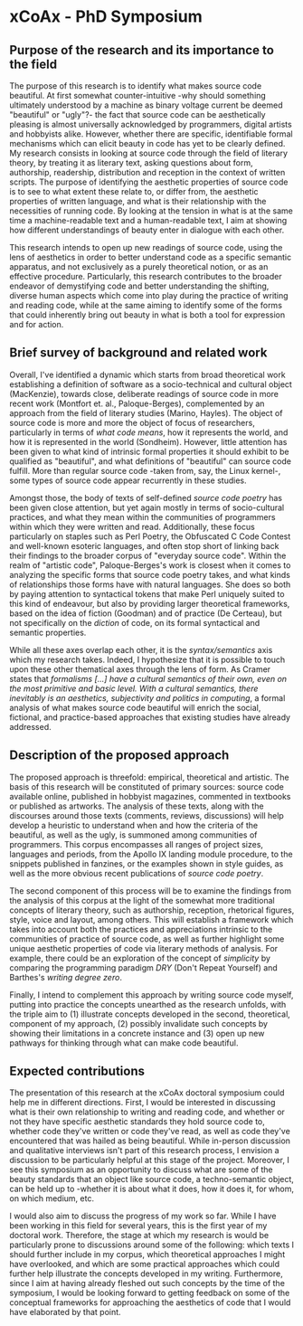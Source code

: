 # xCoAx - PhD Symposium


## Purpose of the research and its importance to the field

The purpose of this research is to identify what makes source code beautiful. At first somewhat counter-intuitive -why should something ultimately understood by a machine as binary voltage current be deemed "beautiful" or "ugly"?- the fact that source code can be aesthetically pleasing is almost universally acknowledged by programmers, digital artists and hobbyists alike. However, whether there are specific, identifiable formal mechanisms which can elicit beauty in code has yet to be clearly defined. My research consists in looking at source code through the field of literary theory, by treating it as literary text, asking questions about form, authorship, readership, distribution and reception in the context of written scripts. The purpose of identifying the aesthetic properties of source code is to see to what extent these relate to, or differ from, the aesthetic properties of written language, and what is their relationship with the necessities of running code. By looking at the tension in what is at the same time a machine-readable text and a human-readable text, I aim at showing how different understandings of beauty enter in dialogue with each other.

This research intends to open up new readings of source code, using the lens of aesthetics in order to better understand code as a specific semantic apparatus, and not exclusively as a purely theoretical notion, or as an effective procedure. Particularly, this research contributes to the broader endeavor of demystifying code and better understanding the shifting, diverse human aspects which come into play during the practice of writing and reading code, while at the same aiming to identify some of the forms that could inherently bring out beauty in what is both a tool for expression and for action.

## Brief survey of background and related work

Overall, I've identified a dynamic which starts from broad theoretical work establishing a definition of software as a socio-technical and cultural object (MacKenzie), towards close, deliberate readings of source code in more recent work (Montfort et. al., Paloque-Berges), complemented by an approach from the field of literary studies (Marino, Hayles). The object of source code is more and more the object of focus of researchers, particularly in terms of *what code means*, how it represents the world, and how it is represented in the world (Sondheim). However, little attention has been given to what kind of intrinsic formal properties it should exhibit to be qualified as "beautiful", and what definitions of "beautiful" can source code fulfill. More than regular source code -taken from, say, the Linux kernel-, some types of source code appear recurrently in these studies.

Amongst those, the body of texts of self-defined *source code poetry* has been given close attention, but yet again mostly in terms of socio-cultural practices, and what they mean within the communities of programmers within which they were written and read. Additionally, these focus particularly on staples such as Perl Poetry, the Obfuscated C Code Contest and well-known esoteric languages, and often stop short of linking back their findings to the broader corpus of "everyday source code". Within the realm of "artistic code", Paloque-Berges's work is closest when it comes to analyzing the specific forms that source code poetry takes, and what kinds of relationships those forms have with natural languages. She does so both by paying attention to syntactical tokens that make Perl uniquely suited to this kind of endeavour, but also by providing larger theoretical frameworks, based on the idea of fiction (Goodman) and of practice (De Certeau), but not specifically on the *diction* of code, on its formal syntactical and semantic properties.

While all these axes overlap each other, it is the *syntax/semantics* axis which my research takes. Indeed, I hypothesize that it is possible to touch upon these other thematical axes through the lens of form. As Cramer states that *formalisms [...] have a cultural semantics of their own, even on the most primitive and basic level. With a cultural semantics, there inevitably is an aesthetics, subjectivity and politics in computing*, a formal analysis of what makes source code beautiful will enrich the social, fictional, and practice-based approaches that existing studies have already addressed.

## Description of the proposed approach

The proposed approach is threefold: empirical, theoretical and artistic. The basis of this research will be constituted of primary sources: source code available online, published in hobbyist magazines, commented in textbooks or published as artworks. The analysis of these texts, along with the discourses around those texts (comments, reviews, discussions) will help develop a heuristic to understand when and how the criteria of the beautiful, as well as the ugly, is summoned among communities of programmers. This corpus encompasses all ranges of project sizes, languages and periods, from the Apollo IX landing module procedure, to the snippets published in fanzines, or the examples shown in style guides, as well as the more obvious recent publications of *source code poetry*.

The second component of this process will be to examine the findings from the analysis of this corpus at the light of the somewhat more traditional concepts of literary theory, such as authorship, reception, rhetorical figures, style, voice and layout, among others. This will establish a framework which takes into account both the practices and appreciations intrinsic to the communities of practice of source code, as well as further highlight some unique aesthetic properties of code via literary methods of analysis. For example, there could be an exploration of the concept of *simplicity* by comparing the programming paradigm *DRY* (Don't Repeat Yourself) and Barthes's *writing degree zero*.

Finally, I intend to complement this approach by writing source code myself, putting into practice the concepts unearthed as the research unfolds, with the triple aim to (1) illustrate concepts developed in the second, theoretical, component of my approach, (2) possibly invalidate such concepts by showing their limitations in a concrete instance and (3) open up new pathways for thinking through what can make code beautiful.

## Expected contributions

The presentation of this research at the xCoAx doctoral symposium could help me in different directions. First, I would be interested in discussing what is their own relationship to writing and reading code, and whether or not they have specific aesthetic standards they hold source code to, whether code they've written or code they've read, as well as code they've encountered that was hailed as being beautiful. While in-person discussion and qualitative interviews isn't part of this research process, I envision a discussion to be particularly helpful at this stage of the project. Moreover, I see this symposium as an opportunity to discuss what are some of the beauty standards that an object like source code, a techno-semantic object, can be held up to -whether it is about what it does, how it does it, for whom, on which medium, etc.

I would also aim to discuss the progress of my work so far. While I have been working in this field for several years, this is the first year of my doctoral work. Therefore, the stage at which my research is would be particularly prone to discussions around some of the following: which texts I should further include in my corpus, which theoretical approaches I might have overlooked, and which are some practical approaches which could further help illustrate the concepts developed in my writing. Furthermore, since I aim at having already fleshed out such concepts by the time of the symposium, I would be looking forward to getting feedback on some of the conceptual frameworks for approaching the aesthetics of code that I would have elaborated by that point.

